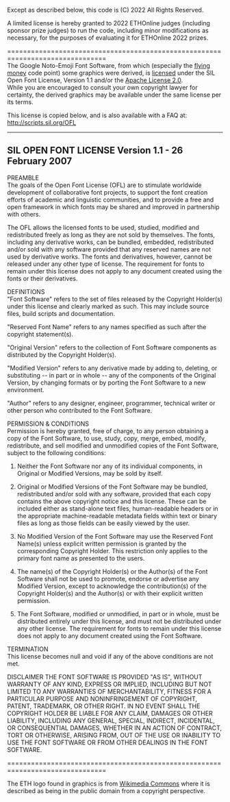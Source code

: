 Except as described below, this code is (C) 2022 All Rights Reserved.

A limited license is hereby granted to 2022 ETHOnline judges (including sponsor prize judges) to run the code, 
including minor modifications as necessary, for the purposes of evaluating it for ETHOnline 2022 prizes.  
  
===============================================================================  
The Google Noto-Emoji Font Software, 
from which (especially the [flying money](https://github.com/googlefonts/noto-emoji/tree/main/svg/512/emoji_u1f4b8.svg) 
code point) some graphics were derived,
is [licensed](https://github.com/googlefonts/noto-emoji/blob/main/fonts/LICENSE) 
under the SIL Open Font License, Version 1.1 and/or the
[Apache License 2.0](https://github.com/googlefonts/noto-emoji/blob/main/LICENSE).  
While you are encouraged to consult your own copyright lawyer for certainty,
the derived graphics may be available under the same license per its terms.  

This license is copied below, and is also available with a FAQ at:
http://scripts.sil.org/OFL  

-----------------------------------------------------------  
SIL OPEN FONT LICENSE Version 1.1 - 26 February 2007  
-----------------------------------------------------------  

PREAMBLE  
The goals of the Open Font License (OFL) are to stimulate worldwide
development of collaborative font projects, to support the font
creation efforts of academic and linguistic communities, and to
provide a free and open framework in which fonts may be shared and
improved in partnership with others.  

The OFL allows the licensed fonts to be used, studied, modified and
redistributed freely as long as they are not sold by themselves. The
fonts, including any derivative works, can be bundled, embedded,
redistributed and/or sold with any software provided that any reserved
names are not used by derivative works. The fonts and derivatives,
however, cannot be released under any other type of license. The
requirement for fonts to remain under this license does not apply to
any document created using the fonts or their derivatives.  

DEFINITIONS  
"Font Software" refers to the set of files released by the Copyright
Holder(s) under this license and clearly marked as such. This may
include source files, build scripts and documentation.  

"Reserved Font Name" refers to any names specified as such after the
copyright statement(s).  

"Original Version" refers to the collection of Font Software
components as distributed by the Copyright Holder(s).  

"Modified Version" refers to any derivative made by adding to,
deleting, or substituting -- in part or in whole -- any of the
components of the Original Version, by changing formats or by porting
the Font Software to a new environment.  

"Author" refers to any designer, engineer, programmer, technical
writer or other person who contributed to the Font Software.  

PERMISSION & CONDITIONS  
Permission is hereby granted, free of charge, to any person obtaining
a copy of the Font Software, to use, study, copy, merge, embed,
modify, redistribute, and sell modified and unmodified copies of the
Font Software, subject to the following conditions:  

1) Neither the Font Software nor any of its individual components, in
Original or Modified Versions, may be sold by itself.  

2) Original or Modified Versions of the Font Software may be bundled,
redistributed and/or sold with any software, provided that each copy
contains the above copyright notice and this license. These can be
included either as stand-alone text files, human-readable headers or
in the appropriate machine-readable metadata fields within text or
binary files as long as those fields can be easily viewed by the user.  

3) No Modified Version of the Font Software may use the Reserved Font
Name(s) unless explicit written permission is granted by the
corresponding Copyright Holder. This restriction only applies to the
primary font name as presented to the users.  

4) The name(s) of the Copyright Holder(s) or the Author(s) of the Font
Software shall not be used to promote, endorse or advertise any
Modified Version, except to acknowledge the contribution(s) of the
Copyright Holder(s) and the Author(s) or with their explicit written
permission.  

5) The Font Software, modified or unmodified, in part or in whole,
must be distributed entirely under this license, and must not be
distributed under any other license. The requirement for fonts to
remain under this license does not apply to any document created using
the Font Software.  

TERMINATION  
This license becomes null and void if any of the above conditions are
not met.

DISCLAIMER 
THE FONT SOFTWARE IS PROVIDED "AS IS", WITHOUT WARRANTY OF ANY KIND,
EXPRESS OR IMPLIED, INCLUDING BUT NOT LIMITED TO ANY WARRANTIES OF
MERCHANTABILITY, FITNESS FOR A PARTICULAR PURPOSE AND NONINFRINGEMENT
OF COPYRIGHT, PATENT, TRADEMARK, OR OTHER RIGHT. IN NO EVENT SHALL THE
COPYRIGHT HOLDER BE LIABLE FOR ANY CLAIM, DAMAGES OR OTHER LIABILITY,
INCLUDING ANY GENERAL, SPECIAL, INDIRECT, INCIDENTAL, OR CONSEQUENTIAL
DAMAGES, WHETHER IN AN ACTION OF CONTRACT, TORT OR OTHERWISE, ARISING
FROM, OUT OF THE USE OR INABILITY TO USE THE FONT SOFTWARE OR FROM
OTHER DEALINGS IN THE FONT SOFTWARE.  
  
===============================================================================

The ETH logo found in graphics is from
[Wikimedia Commons](https://commons.wikimedia.org/wiki/File:Ethereum-icon-purple.svg)
where it is described as being in the public domain from a copyright perspective.
